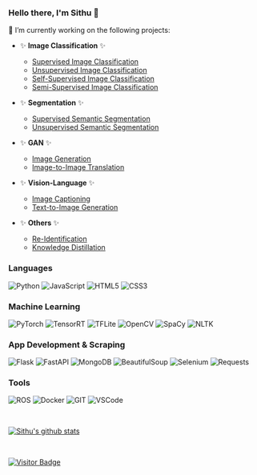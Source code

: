 ### Hello there, I'm Sithu 👋

<!--
**sithu31296/sithu31296** is a ✨ _special_ ✨ repository because its `README.md` (this file) appears on your GitHub profile.

Here are some ideas to get you started:

- 🔭 I’m currently working on ...
- 🌱 I’m currently learning ...
- 👯 I’m looking to collaborate on ...
- 🤔 I’m looking for help with ...
- 💬 Ask me about ...
- 📫 How to reach me: ...
- 😄 Pronouns: ...
- ⚡ Fun fact: ...
-->

🔭 I’m currently working on the following projects:

* ✨ __Image Classification__ ✨
  * [Supervised Image Classification](https://github.com/sithu31296/Image-Classification-Pipeline)
  * [Unsupervised Image Classification](https://github.com/sithu31296/Unsupervised-Image-Classification)
  * [Self-Supervised Image Classification](https://github.com/sithu31296/Self-Supervised-Image-Classification)
  * [Semi-Supervised Image Classification](https://github.com/sithu31296/Semi-Supervised-Image-Classification)

* ✨ __Segmentation__ ✨
  * [Supervised Semantic Segmentation](https://github.com/sithu31296/Semantic-Segmentation-Pipeline)
  * [Unsupervised Semantic Segmentation](https://github.com/sithu31296/Unsupervised-Semantic-Segmentation)

* ✨ __GAN__ ✨
  * [Image Generation](https://github.com/sithu31296/Image-Generation)
  * [Image-to-Image Translation](https://github.com/sithu31296/Image-to-Image-Translation)

* ✨ __Vision-Language__ ✨
  * [Image Captioning]()
  * [Text-to-Image Generation](https://github.com/sithu31296/Text-to-Image-Generation)

* ✨ __Others__ ✨
  * [Re-Identification](https://github.com/sithu31296/Re-Identification-Pipeline)
  * [Knowledge Distillation](https://github.com/sithu31296/Knowledge-Distillation-Pipeline)

### Languages

![Python](https://img.shields.io/badge/Python-14354C?style=for-the-badge&logo=python&logoColor=white)
![JavaScript](https://img.shields.io/badge/JavaScript-F7DF1E?style=for-the-badge&logo=javascript&logoColor=black)
![HTML5](https://img.shields.io/badge/-HTML5-E34F26?style=for-the-badge&logo=html5&logoColor=white)
![CSS3](https://img.shields.io/badge/-CSS3-1572B6?style=for-the-badge&logo=css3)

### Machine Learning

![PyTorch](https://img.shields.io/badge/PyTorch-EE4C2C?style=flat-square&logo=pytorch&logoColor=white)
![TensorRT](https://img.shields.io/badge/TensorRT-FF6F00?style=flat-square&logo=tensorflow&logoColor=white)
![TFLite](https://img.shields.io/badge/TFLite-FF6F00?style=flat-square&logo=tensorflow&logoColor=white)
![OpenCV](https://img.shields.io/badge/OpenCV-5C3EE8?style=flat-square&logo=opencv&logoColor=white)
![SpaCy](https://img.shields.io/badge/-SpaCy-yellow?style=flat-square&logo=spacy&logoColor=white)
![NLTK](https://img.shields.io/badge/-NLTK-9cf?style=flat-square&logo=nltk&logoColor=white)

### App Development & Scraping

![Flask](https://img.shields.io/badge/Flask-grey?style=flat-square&logo=flask)
![FastAPI](https://img.shields.io/badge/FastAPI-009688?style=flat-square&logo=fastapi&logoColor=white)
![MongoDB](https://img.shields.io/badge/MongoDB-4EA94B?style=flat-square&logo=mongodb&logoColor=white)
![BeautifulSoup](https://img.shields.io/badge/-Beautiful%20Soup-brightgreen?style=flat-square&logo=bs4&logoColor=white)
![Selenium](https://img.shields.io/badge/-Selenium-red?style=flat-square&logo=selenium&logoColor=white)
![Requests](https://img.shields.io/badge/-Requests-red?style=flat-square&logo=requests&logoColor=white)

### Tools

![ROS](https://img.shields.io/badge/ROS-22314E?style=flat-square&logo=ros&logoColor=white)
![Docker](https://img.shields.io/badge/Docker-2CA5E0?style=flat-square&logo=docker&logoColor=white)
![GIT](https://img.shields.io/badge/Git-F05032?style=flat-square&logo=git&logoColor=white)
![VSCode](https://img.shields.io/badge/VS_Code-0078D4?style=flat-square&logo=visual%20studio%20code&logoColor=white)

<br/>

[![Sithu's github stats](https://github-readme-stats.vercel.app/api?username=sithu31296&show_icons=true&theme=buefy)](https://github.com/sithu31296/sithu31296)

<br/>

[![Visitor Badge](https://visitor-badge.laobi.icu/badge?page_id=sithu31296.sithu31296)](https://github.com/sithu31296/sithu31296)
